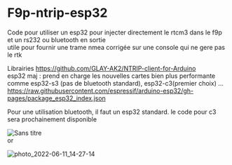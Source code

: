 # F9p-ntrip-esp32
Code pour utiliser un esp32 pour injecter directement le rtcm3 dans le f9p et un rs232 ou bluetooth en sortie  
utile pour fournir une trame nmea corrigée sur une console qui ne gere pas le rtk  
  
Librairies
https://github.com/GLAY-AK2/NTRIP-client-for-Arduino  
esp32 maj : prend en charge les nouvelles cartes bien plus performante comme esp32-s3 (pas de bluetooth standard), esp32-c3(premier choix) ...  
https://raw.githubusercontent.com/espressif/arduino-esp32/gh-pages/package_esp32_index.json  

Pour une utilisation bluetooth, il faut un esp32 standard. le code pour c3 sera prochainement disponible

![Sans titre](https://user-images.githubusercontent.com/32975584/175784306-eab59d33-8d2f-483f-8178-c91edfd0ec41.jpg)  
or  

![photo_2022-06-11_14-27-14](https://user-images.githubusercontent.com/32975584/173219745-3c69165b-3083-4c63-ab6b-fc04abe8334d.jpg)
